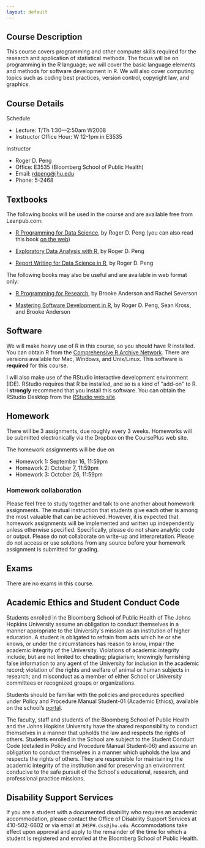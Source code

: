 ```yaml
---
layout: default
---
```


## Course Description

This course covers programming and other computer skills required
  for the research and application of statistical methods. The focus
  will be on programming in the R language; we will cover the basic
  language elements and methods for software development in R. We will
  also cover computing topics such as coding best practices, version
  control, copyright law, and graphics.

## Course Details

Schedule

* Lecture: T/Th 1:30—2:50am W2008 
* Instructor Office Hour: W 12-1pm in E3535

Instructor

* Roger D. Peng
* Office: E3535 (Bloomberg School of Public Health) 
* Email: rdpeng@jhu.edu
* Phone: 5-2468

## Textbooks

The following books will be used in the course and are available free
from Leanpub.com:

* [R Programming for Data Science](https://leanpub.com/rprogramming),
  by Roger D. Peng (you can also read this book [on the web](https://bookdown.org/rdpeng/rprogdatascience/))

* [Exploratory Data Analysis with R](https://leanpub.com/exdata), by
  Roger D. Peng

* [Report Writing for Data Science in
  R](https://leanpub.com/reportwriting), by Roger D. Peng

The following books may also be useful and are available in web format only:

* [R Programming for Research](https://geanders.github.io/RProgrammingForResearch/), by Brooke Anderson and Rachel Severson

* [Mastering Software Development in
  R](http://rdpeng.github.io/RProgDA), by Roger D. Peng, Sean Kross,
  and Brooke Anderson

## Software

We will make heavy use of R in this course, so you should have R installed. You can obtain R from the [Comprehensive R Archive Network](https://cran.rstudio.com). There are versions available for Mac, Windows, and Unix/Linux. This software is **required** for this course.	

I will also make use of the RStudio interactive development environment (IDE). RStudio requires that R be installed, and so is a kind of "add-on" to R. I **strongly** recommend that you install this software. You can obtain the RStudio Desktop from the [RStudio web site](https://www.rstudio.com/products/rstudio/download3/).

## Homework

There will be 3 assignments, due roughly every 3 weeks. Homeworks will be
submitted electronically via the Dropbox on the CoursePlus web site.

The homework assignments will be due on 

* Homework 1: September 16, 11:59pm
* Homework 2: October 7, 11:59pm
* Homework 3: October 26, 11:59pm

### Homework collaboration

Please feel free to study together and talk to one another about
homework assignments. The mutual instruction that students give each
other is among the most valuable that can be achieved. However, it is
expected that homework assignments will be implemented and written up
independently unless otherwise specified. Specifically, please do not
share analytic code or output. Please do not collaborate on write-up
and interpretation. Please do not access or use solutions from any
source before your homework assignment is submitted for grading.

## Exams

There are no exams in this course.

## Academic Ethics and Student Conduct Code

Students enrolled in the Bloomberg School of Public Health of The Johns Hopkins University assume an obligation to conduct themselves in a manner appropriate to the University's mission as an institution of higher education. A student is obligated to refrain from acts which he or she knows, or under the circumstances has reason to know, impair the academic integrity of the University. Violations of academic integrity include, but are not limited to: cheating; plagiarism; knowingly furnishing false information to any agent of the University for inclusion in the academic record; violation of the rights and welfare of animal or human subjects in research; and misconduct as a member of either School or University committees or recognized groups or organizations.

Students should be familiar with the policies and procedures specified under Policy and Procedure Manual Student-01 (Academic Ethics), available on the school’s [portal](http://my.jhsph.edu).

The faculty, staff and students of the Bloomberg School of Public Health and the Johns Hopkins University have the shared responsibility to conduct themselves in a manner that upholds the law and respects the rights of others. Students enrolled in the School are subject to the Student Conduct Code (detailed in Policy and Procedure Manual Student-06) and assume an obligation to conduct themselves in a manner which upholds the law and respects the rights of others. They are responsible for maintaining the academic integrity of the institution and for preserving an environment conducive to the safe pursuit of the School's educational, research, and professional practice missions.

## Disability Support Services

If you are a student with a documented disability who requires an academic accommodation, please contact the Office of Disability Support Services at 410-502-6602 or via email at `JHSPH.dss@jhu.edu`. Accommodations take effect upon approval and apply to the remainder of the time for which a student is registered and enrolled at the Bloomberg School of Public Health.
